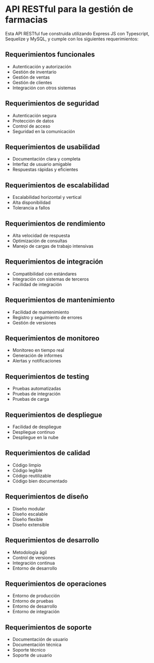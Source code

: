 # API RESTful para la gestión de farmacias

Esta API RESTful fue construida utilizando Express JS con Typescript, Sequelize y MySQL, y cumple con los siguientes requerimientos:

## Requerimientos funcionales

- Autenticación y autorización
- Gestión de inventario
- Gestión de ventas
- Gestión de clientes
- Integración con otros sistemas

## Requerimientos de seguridad

- Autenticación segura
- Protección de datos
- Control de acceso
- Seguridad en la comunicación

## Requerimientos de usabilidad

- Documentación clara y completa
- Interfaz de usuario amigable
- Respuestas rápidas y eficientes

## Requerimientos de escalabilidad

- Escalabilidad horizontal y vertical
- Alta disponibilidad
- Tolerancia a fallos

## Requerimientos de rendimiento

- Alta velocidad de respuesta
- Optimización de consultas
- Manejo de cargas de trabajo intensivas

## Requerimientos de integración

- Compatibilidad con estándares
- Integración con sistemas de terceros
- Facilidad de integración

## Requerimientos de mantenimiento

- Facilidad de mantenimiento
- Registro y seguimiento de errores
- Gestión de versiones

## Requerimientos de monitoreo

- Monitoreo en tiempo real
- Generación de informes
- Alertas y notificaciones

## Requerimientos de testing

- Pruebas automatizadas
- Pruebas de integración
- Pruebas de carga

## Requerimientos de despliegue
- Facilidad de despliegue
- Despliegue continuo
- Despliegue en la nube

## Requerimientos de calidad
- Código limpio
- Código legible
- Código reutilizable
- Código bien documentado

## Requerimientos de diseño
- Diseño modular
- Diseño escalable
- Diseño flexible
- Diseño extensible

## Requerimientos de desarrollo
- Metodología ágil
- Control de versiones
- Integración continua
- Entorno de desarrollo

## Requerimientos de operaciones
- Entorno de producción
- Entorno de pruebas
- Entorno de desarrollo
- Entorno de integración

## Requerimientos de soporte
- Documentación de usuario
- Documentación técnica
- Soporte técnico
- Soporte de usuario
